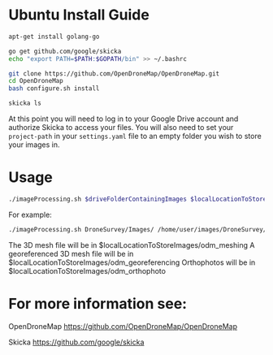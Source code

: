 # Ubuntu Install Guide

```bash
apt-get install golang-go

go get github.com/google/skicka
echo "export PATH=$PATH:$GOPATH/bin" >> ~/.bashrc

git clone https://github.com/OpenDroneMap/OpenDroneMap.git
cd OpenDroneMap
bash configure.sh install

skicka ls
```

At this point you will need to log in to your Google Drive account and authorize Skicka to access your files.
You will also need to set your `project-path` in your `settings.yaml` file to an empty folder you wish to store your images in.

# Usage
```bash
./imageProcessing.sh $driveFolderContainingImages $localLocationToStoreImages $locationOfOpenDroneMapInstall
```
For example:
```bash
./imageProcessing.sh DroneSurvey/Images/ /home/user/images/DroneSurvey/ /home/user/OpenDroneMap
```
The 3D mesh file will be in $localLocationToStoreImages/odm_meshing
A georeferenced 3D mesh file will be in $localLocationToStoreImages/odm_georeferencing
Orthophotos will be in $localLocationToStoreImages/odm_orthophoto

# For more information see:
OpenDroneMap
https://github.com/OpenDroneMap/OpenDroneMap

Skicka
https://github.com/google/skicka
